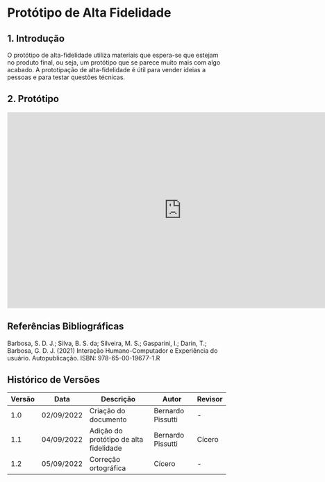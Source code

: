 # Protótipo de Alta Fidelidade

## 1. Introdução

O protótipo de alta-fidelidade utiliza materiais que espera-se que estejam no produto final, ou seja, um protótipo
que se parece muito mais com algo acabado. A prototipação de alta-fidelidade é útil para vender ideias a pessoas e para
testar questões técnicas.

## 2. Protótipo

<iframe style="border: 1px solid rgba(0, 0, 0, 0.1);" width="800" height="450" src="https://www.figma.com/embed?embed_host=share&url=https%3A%2F%2Fwww.figma.com%2Fproto%2F8YxUAJIwjQZhBhOI0dS8HU%2FPrototipo-PMDF%3Fnode-id%3D225%253A2%26scaling%3Dscale-down%26page-id%3D0%253A286%26starting-point-node-id%3D225%253A2" allowfullscreen></iframe>

## Referências Bibliográficas

Barbosa, S. D. J.; Silva, B. S. da; Silveira, M. S.; Gasparini, I.; Darin, T.; Barbosa, G. D. J. (2021)
Interação Humano-Computador e Experiência do usuário. Autopublicação. ISBN: 978-65-00-19677-1.R

## Histórico de Versões

| Versão | Data       | Descrição                              | Autor             | Revisor |
| ------ | ---------- | -------------------------------------- | ----------------- | ------- |
| 1.0    | 02/09/2022 | Criação do documento                   | Bernardo Pissutti | -       |
| 1.1    | 04/09/2022 | Adição do protótipo de alta fidelidade | Bernardo Pissutti | Cícero  |
| 1.2    | 05/09/2022 | Correção ortográfica                   | Cícero            | -       |
